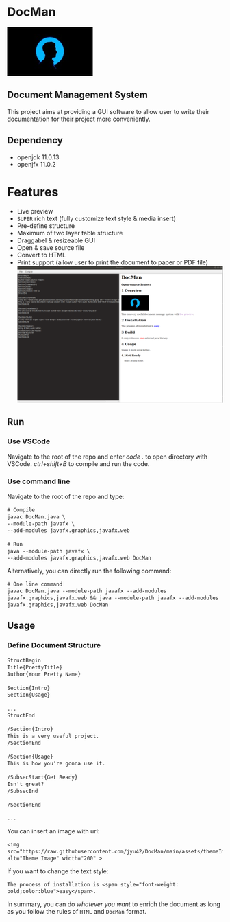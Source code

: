 # DocMan
![themeImg](https://raw.githubusercontent.com/jyu42/DocMan/main/assets/themeImg.jpeg)
## Document Management System

This project aims at providing a GUI software to allow user to write their documentation for their project more conveniently.

## Dependency

* openjdk 11.0.13
* openjfx 11.0.2

# Features
* Live preview
* `SUPER` rich text (fully customize text style & media insert)
* Pre-define structure
* Maximum of two layer table structure
* Draggabel & resizeable GUI
* Open & save source file
* Convert to HTML
* Print support (allow user to print the document to paper or PDF file)
![app](https://raw.githubusercontent.com/jyu42/DocMan/main/assets/app.png)

## Run
### Use VSCode
Navigate to the root of the repo and enter *code .* to open directory with VSCode.
*ctrl+shift+B* to compile and run the code.

### Use command line
Navigate to the root of the repo and type:
```
# Compile
javac DocMan.java \
--module-path javafx \
--add-modules javafx.graphics,javafx.web

# Run
java --module-path javafx \
--add-modules javafx.graphics,javafx.web DocMan
```
Alternatively, you can directly run the following command:
```
# One line command
javac DocMan.java --module-path javafx --add-modules javafx.graphics,javafx.web && java --module-path javafx --add-modules javafx.graphics,javafx.web DocMan
```

## Usage
### Define Document Structure


```
StructBegin
Title{PrettyTitle}
Author{Your Pretty Name}

Section{Intro}
Section{Usage}

...
StructEnd

/Section{Intro}
This is a very useful project.
/SectionEnd

/Section{Usage}
This is how you're gonna use it.

/SubsecStart{Get Ready}
Isn't great?
/SubsecEnd

/SectionEnd

...
```

You can insert an image with url:

```
<img src="https://raw.githubusercontent.com/jyu42/DocMan/main/assets/themeImg.jpeg" alt="Theme Image" width="200" >
```

If you want to change the text style:

```
The process of installation is <span style="font-weight: bold;color:blue">easy</span>.
```

In summary, you can do *whatever you want* to enrich the document as long as you follow the rules of `HTML` and `DocMan` format.
